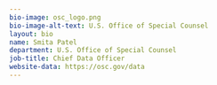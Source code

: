 ```yaml
---
bio-image: osc_logo.png
bio-image-alt-text: U.S. Office of Special Counsel
layout: bio
name: Smita Patel
department: U.S. Office of Special Counsel
job-title: Chief Data Officer
website-data: https://osc.gov/data
---
```

